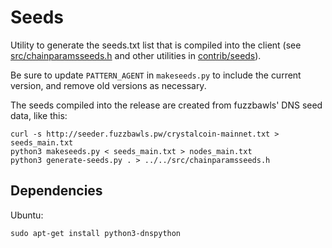 # Seeds

Utility to generate the seeds.txt list that is compiled into the client
(see [src/chainparamsseeds.h](/src/chainparamsseeds.h) and other utilities in [contrib/seeds](/contrib/seeds)).

Be sure to update `PATTERN_AGENT` in `makeseeds.py` to include the current version,
and remove old versions as necessary.

The seeds compiled into the release are created from fuzzbawls' DNS seed data, like this:

    curl -s http://seeder.fuzzbawls.pw/crystalcoin-mainnet.txt > seeds_main.txt
    python3 makeseeds.py < seeds_main.txt > nodes_main.txt
    python3 generate-seeds.py . > ../../src/chainparamsseeds.h

## Dependencies

Ubuntu:

    sudo apt-get install python3-dnspython
